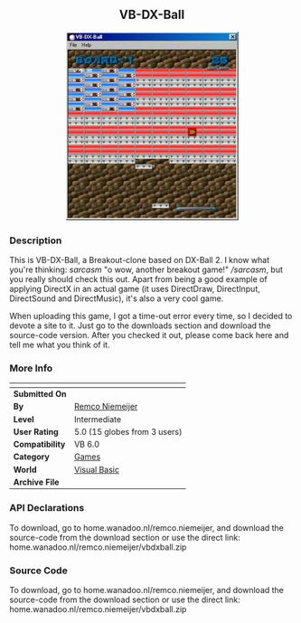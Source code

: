 ﻿<div align="center">

## VB\-DX\-Ball

<img src="PIC2002820195113219.jpg">
</div>

### Description

This is VB-DX-Ball, a Breakout-clone based on DX-Ball 2. I know what you're thinking: *sarcasm* "o wow, another breakout game!" */sarcasm*, but you really should check this out. Apart from being a good example of applying DirectX in an actual game (it uses DirectDraw, DirectInput, DirectSound and DirectMusic), it's also a very cool game.

When uploading this game, I got a time-out error every time, so I decided to devote a site to it. Just go to the downloads section and download the source-code version. After you checked it out, please come back here and tell me what you think of it.
 
### More Info
 


<span>             |<span>
---                |---
**Submitted On**   |
**By**             |[Remco Niemeijer](https://github.com/Planet-Source-Code/PSCIndex/blob/master/ByAuthor/remco-niemeijer.md)
**Level**          |Intermediate
**User Rating**    |5.0 (15 globes from 3 users)
**Compatibility**  |VB 6\.0
**Category**       |[Games](https://github.com/Planet-Source-Code/PSCIndex/blob/master/ByCategory/games__1-38.md)
**World**          |[Visual Basic](https://github.com/Planet-Source-Code/PSCIndex/blob/master/ByWorld/visual-basic.md)
**Archive File**   |[](https://github.com/Planet-Source-Code/remco-niemeijer-vb-dx-ball__1-38130/archive/master.zip)

### API Declarations

To download, go to home.wanadoo.nl/remco.niemeijer, and download the source-code from the download section or use the direct link: home.wanadoo.nl/remco.niemeijer/vbdxball.zip


### Source Code

To download, go to home.wanadoo.nl/remco.niemeijer, and download the source-code from the download section or use the direct link: home.wanadoo.nl/remco.niemeijer/vbdxball.zip


